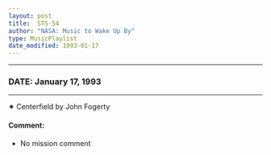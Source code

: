 ```yaml
---
layout: post
title:  STS-54
author: "NASA: Music to Wake Up By"
type: MusicPlaylist
date_modified: 1993-01-17
---
```


----
### DATE: January 17, 1993
----
✷ Centerfield by John Fogerty

#### Comment:
* No mission comment
